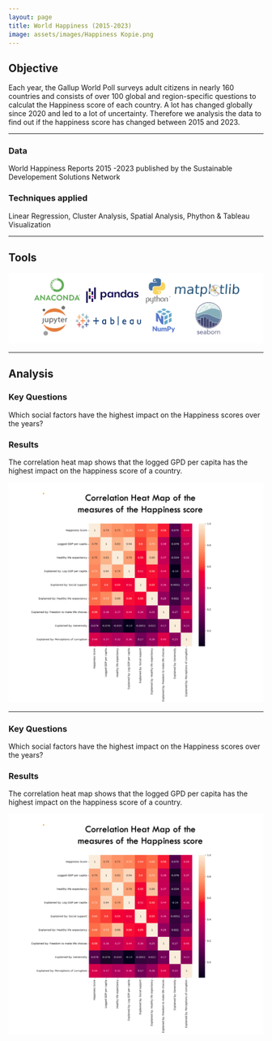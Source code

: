 ```yaml
---
layout: page
title: World Happiness (2015-2023)
image: assets/images/Happiness Kopie.png
---
```


<h2>Objective</h2>

<p>Each year, the Gallup World Poll surveys adult citizens in nearly 160 countries and consists of over 100 global and region-specific questions to calculat the Happiness score of each country. A lot has changed globally since 2020 and led to a lot of uncertainty. Therefore we analysis the data to find out if the happiness score has changed between 2015 and 2023. </p>

<hr class="major" />
<div class="features">
		<article>
			<span class="icon fa-database"></span>
			<div class="content">
				<h3>Data</h3>
				<p>World Happiness Reports 2015 -2023 published by the Sustainable Developement Solutions Network </p>
			</div>
		</article>
		<article>
			<span class="icon fa-book"></span>
			<div class="content">
				<h3>Techniques applied</h3>
				<p> Linear Regression, Cluster Analysis, Spatial Analysis, Phython & Tableau Visualization </p>
			</div>
		</article>
	</div>

<hr class="major" />
<h2>Tools</h2>
<span class="image fit"><img src="assets/images/Happiness, Tools.png" alt="" /></span>

<hr class="major" />
<h2>Analysis</h2>
<div class="features">
	<article>
			<div class="content">
				<h3>Key Questions</h3>
				<p>Which social factors have the highest impact on the Happiness scores over the years?</p>
				<h3>Results</h3>
				<p>The correlation heat map shows that the logged GPD per capita has the highest impact on the
			           happiness score of a country.</p>
			</div>
		</article>
  		<article>
			<span class="image fit"><img src="assets/images/Heatmap.png" alt="" /></span>
		</article>
	
 <hr class="major" />
<div class="features">
<article>
			<div class="content">
				<h3>Key Questions</h3>
				<p>Which social factors have the highest impact on the Happiness scores over the years?</p>
				<h3>Results</h3>
				<p>The correlation heat map shows that the logged GPD per capita has the highest impact on the
			           happiness score of a country.</p>
			</div>
		</article>
  		<article>
			<span class="image fit"><img src="assets/images/Heatmap.png" alt="" /></span>
		</article>
		
